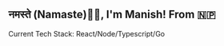 <!--
**Eddie023/eddie023** is a ✨ _special_ ✨ repository because its `README.md` (this file) appears on your GitHub profile. -->

### <h2>नमस्ते (Namaste)🙏🏻, I'm Manish! From 🇳🇵 

Current Tech Stack: React/Node/Typescript/Go
